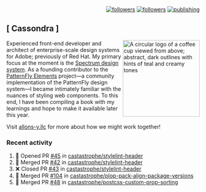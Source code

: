 <p align="right"><a rel="me" href="https://front-end.social/@castastrophe">
    <img alt="followers" title="Follow me on Mastodon" src="https://img.shields.io/mastodon/follow/109297102751309835?domain=https%3A%2F%2Ffront-end.social&label=Follow&logo=mastodon&logoColor=white&style=for-the-badge&labelColor=008080&color=006969"/></a>
  <a href="https://codepen.io/castastrophe/">
    <img alt="followers" title="Follow me on CodePen" src="https://img.shields.io/badge/16-1?color=640464&labelColor=7c007c&style=for-the-badge&logo=codepen&label=Follow"/></a>
<a href="https://castastrophe.medium.com/">
    <img alt="publishing" title="View articles on Medium" src="https://img.shields.io/badge/107-1?color=666&labelColor=444&label=subscribe&logo=medium&logoColor=white&style=for-the-badge"/></a>
</p>

## [&nbsp;Cassondra&nbsp;]

<img align="right" src="https://github-production-user-asset-6210df.s3.amazonaws.com/1840295/253016758-ba468774-1cd3-42c2-8f43-947b5eeb5edf.png" height="200" alt="A circular logo of a coffee cup viewed from above; abstract, dark outlines with hints of teal and creamy tones">

Experienced front-end developer and architect of enterprise-scale design systems for Adobe; previously of Red Hat. My primary focus at the moment is the [Spectrum design system](https://github.com/adobe/spectrum-css). As a founding contributor to the [PatternFly&nbsp;Elements](https://github.com/patternfly/patternfly-elements) project&mdash;a community implementation of the PatternFly design system&mdash;I became intimately familiar with the nuances of styling web components. To this end, I have been compiling a book with my learnings and hope to make it available later this year.

Visit [allons-y.llc](http://allons-y.llc/) for more about how we might work together!

### Recent activity

<!--START_SECTION:activity-->
1. 💪 Opened PR [#45](https://github.com/castastrophe/stylelint-header/pull/45) in [castastrophe/stylelint-header](https://github.com/castastrophe/stylelint-header)
2. 🎉 Merged PR [#42](https://github.com/castastrophe/stylelint-header/pull/42) in [castastrophe/stylelint-header](https://github.com/castastrophe/stylelint-header)
3. ❌ Closed PR [#43](https://github.com/castastrophe/stylelint-header/pull/43) in [castastrophe/stylelint-header](https://github.com/castastrophe/stylelint-header)
4. 🎉 Merged PR [#104](https://github.com/castastrophe/plop-pack-align-package-versions/pull/104) in [castastrophe/plop-pack-align-package-versions](https://github.com/castastrophe/plop-pack-align-package-versions)
5. 🎉 Merged PR [#48](https://github.com/castastrophe/postcss-custom-prop-sorting/pull/48) in [castastrophe/postcss-custom-prop-sorting](https://github.com/castastrophe/postcss-custom-prop-sorting)
<!--END_SECTION:activity-->
